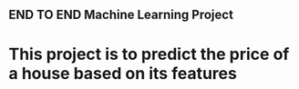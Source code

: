 ## END TO END Machine Learning Project 
# This project is to predict the price of a house based on its features